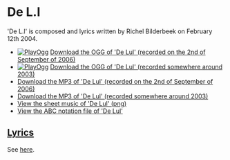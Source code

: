 # De L.l

'De L.l' is composed and lyrics written by Richel Bilderbeek on February 12th 2004.

 * [![PlayOgg](http://static.fsf.org/playogg/Play_ogg_80x15.png "I support PlayOgg!")](http://playogg.org) [Download the OGG of 'De Lul' (recorded on the 2nd of September of 2006)](http://www.richelbilderbeek.nl/CD06_09DeLul20060902.ogg)
 * [![PlayOgg](http://static.fsf.org/playogg/Play_ogg_80x15.png "I support PlayOgg!")](http://playogg.org) [Download the OGG of 'De Lul' (recorded somewhere around 2003)](http://www.richelbilderbeek.nl/CD03_05DeLul.ogg)
 * [Download the MP3 of 'De Lul' (recorded on the 2nd of September of 2006)](http://www.richelbilderbeek.nl/CD06_09DeLul20060902.mp3)
 * [Download the MP3 of 'De Lul' (recorded somewhere around 2003)](http://www.richelbilderbeek.nl/CD03_05DeLul.mp3)
 * [View the sheet music of 'De Lul' (png)](24_de_lul.png)
 * [View the ABC notation file of 'De Lul'](24_de_lul.abc)

## [Lyrics](24_de_lul.txt)

See [here](24_de_lul.txt).
